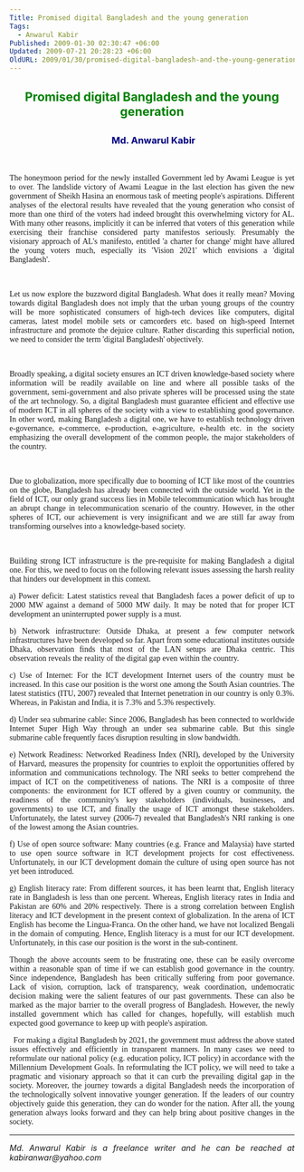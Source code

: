 ```yaml
---
Title: Promised digital Bangladesh and the young generation
Tags:
  - Anwarul Kabir
Published: 2009-01-30 02:30:47 +06:00
Updated: 2009-07-21 20:28:23 +06:00
OldURL: 2009/01/30/promised-digital-bangladesh-and-the-young-generation/
---
```


<h2 style="text-align: center;"><span style="color: #008000;"><span style="font-size: 16pt;" lang="EN-GB">Promised digital Bangladesh and the young generation</span></span></h2>
<h3 style="text-align: center;"><span style="font-size: 16pt;" lang="EN-GB"> </span><span style="color: #000080;"><strong><span lang="EN-GB">Md. Anwarul Kabir</span></strong></span></h3>
<p class="MsoNormal" style="text-align: justify;"><strong><span lang="EN-GB"> </span></strong></p>

<p style="text-align: justify;"><span style="font-family: Verdana;">The honeymoon period for the newly installed Government led by Awami League is yet to over. The landslide victory of Awami League in the last election has given the new government of Sheikh Hasina an enormous task of meeting people's aspirations. Different analyses of the electoral results have revealed that the young generation who consist of more than one third of the voters had indeed brought this overwhelming victory for AL. With many other reasons, implicitly it can be inferred that voters of this generation while exercising their franchise considered party manifestos seriously. Presumably the visionary approach of AL's manifesto, entitled 'a charter for change' might have allured the young voters much, especially its 'Vision 2021' which envisions a 'digital Bangladesh'.

 </span>

<p style="text-align: justify;"><span style="font-family: Verdana;">Let us now explore the buzzword digital Bangladesh. What does it really mean? Moving towards digital Bangladesh does not imply that the urban young groups of the country will be more sophisticated consumers of high-tech devices like computers, digital cameras, latest model mobile sets or camcorders etc. based on high-speed Internet infrastructure and promote the dejuice culture. Rather discarding this superficial notion, we need to consider the term 'digital Bangladesh' objectively.

 </span>

<p style="text-align: justify;"><span style="font-family: Verdana;">Broadly speaking, a digital society ensures an ICT driven knowledge-based society where information will be readily available on line and where all possible tasks of the government, semi-government and also private spheres will be processed using the state of the art technology. So, a digital Bangladesh must guarantee efficient and effective use of modern ICT in all spheres of the society with a view to establishing good governance. In other word, making Bangladesh a digital one, we have to establish technology driven e-governance, e-commerce, e-production, e-agriculture, e-health etc. in the society emphasizing the overall development of the common people, the major stakeholders of the country.

 </span>

<p style="text-align: justify;"><span style="font-family: Verdana;">Due to globalization, more specifically due to booming of ICT like most of the countries on the globe, Bangladesh has already been connected with the outside world. Yet in the field of ICT, our only grand success lies in Mobile telecommunication which has brought an abrupt change in telecommunication scenario of the country. However, in the other spheres of ICT, our achievement is very insignificant and we are still far away from transforming ourselves into a knowledge-based society.

 </span>
<p style="text-align: justify;"><span style="font-family: Verdana;">Building strong ICT infrastructure is the pre-requisite for making Bangladesh a digital one. For this, we need to focus on the following relevant issues assessing the harsh reality that hinders our development in this context.</span></p>

<p style="text-align: justify;"><span style="font-family: Verdana;">
a) Power deficit: Latest statistics reveal that Bangladesh faces a power deficit of up to 2000 MW against a demand of 5000 MW daily. It may be noted that for proper ICT development an uninterrupted power supply is a must.</span>

<p style="text-align: justify;"><span style="font-family: Verdana;">
b) Network infrastructure: Outside Dhaka, at present a few computer network infrastructures have been developed so far. Apart from some educational institutes outside Dhaka, observation finds that most of the LAN setups are Dhaka centric. This observation reveals the reality of the digital gap even within the country.</span>

<p style="text-align: justify;"><span style="font-family: Verdana;">
c) Use of Internet: For the ICT development Internet users of the country must be increased. In this case our position is the worst one among the South Asian countries. The latest statistics (ITU, 2007) revealed that Internet penetration in our country is only 0.3%. Whereas, in Pakistan and India, it is 7.3% and 5.3% respectively. </span>

<p style="text-align: justify;"><span style="font-family: Verdana;">
d) Under sea submarine cable: Since 2006, Bangladesh has been connected to worldwide Internet Super High Way through an under sea submarine cable. But this single submarine cable frequently faces disruption resulting in slow bandwidth. </span>

<p style="text-align: justify;"><span style="font-family: Verdana;">
e) Network Readiness: Networked Readiness Index (NRI), developed by the University of Harvard, measures the propensity for countries to exploit the opportunities offered by information and communications technology. The NRI seeks to better comprehend the impact of ICT on the competitiveness of nations. The NRI is a composite of three components: the environment for ICT offered by a given country or community, the readiness of the community's key stakeholders (individuals, businesses, and governments) to use ICT, and finally the usage of ICT amongst these stakeholders. Unfortunately, the latest survey (2006-7) revealed that Bangladesh's NRI ranking is one of the lowest among the Asian countries.</span>

<p style="text-align: justify;"><span style="font-family: Verdana;">
f) Use of open source software: Many countries (e.g. France and Malaysia) have started to use open source software in ICT development projects for cost effectiveness. Unfortunately, in our ICT development domain the culture of using open source has not yet been introduced. </span>

<p style="text-align: justify;"><span style="font-family: Verdana;">
g) English literacy rate: From different sources, it has been learnt that, English literacy rate in Bangladesh is less than one percent. Whereas, English literacy rates in India and Pakistan are 60% and 20% respectively. There is a strong correlation between English literacy and ICT development in the present context of globalization. In the arena of ICT English has become the Lingua-Franca. On the other hand, we have not localized Bengali in the domain of computing. Hence, English literacy is a must for our ICT development. Unfortunately, in this case our position is the worst in the sub-continent. </span>

<p style="text-align: justify;"><span style="font-family: Verdana;">
Though the above accounts seem to be frustrating one, these can be easily overcome within a reasonable span of time if we can establish good governance in the country. Since independence, Bangladesh has been critically suffering from poor governance. Lack of vision, corruption, lack of transparency, weak coordination, undemocratic decision making were the salient features of our past governments. These can also be marked as the major barrier to the overall progress of Bangladesh. However, the newly installed government which has called for changes, hopefully, will establish much expected good governance to keep up with people's aspiration.</span>

<p style="text-align: justify;"><span style="font-family: Verdana;"> 
For making a digital Bangladesh by 2021, the government must address the above stated issues effectively and efficiently in transparent manners. In many cases we need to reformulate our national policy (e.g. education policy, ICT policy) in accordance with the Millennium Development Goals. In reformulating the ICT policy, we will need to take a pragmatic and visionary approach so that it can curb the prevailing digital gap in the society. Moreover, the journey towards a digital Bangladesh needs the incorporation of the technologically solvent innovative younger generation. If the leaders of our country objectively guide this generation, they can do wonder for the nation. After all, the young generation always looks forward and they can help bring about positive changes in the society. </span>

<hr />
<p style="text-align: justify;"><em>Md. Anwarul Kabir is a freelance writer and he can be reached at kabiranwar@yahoo.com</em></p>
